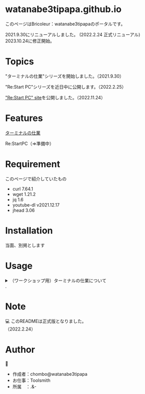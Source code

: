 # watanabe3tipapa.github.io
 
このページはBricoleur：watanabe3tipapaのポータルです。

2021.9.30にリニューアルしました。 (2022.2.24 正式リニューアル)
2023.10.24に修正開始。



# Topics

"ターミナルの仕業"シリーズを開始しました。（2021.9.30）  

"Re:Start PC"シリーズを近日中に公開します。（2022.2.25）

["Re:Start PC" site](https://restart-pc.super.site/ "Re:Start PC ACTION")を公開しました。（2022.11.24）


# Features
 
[ターミナルの仕業](HowtoexecutefromTerminal.md)  

Re:StartPC（=>準備中）
# Requirement
このページで紹介していたもの
 
* curl 7.64.1
* wget 1.21.2
* jq 1.6
* youtube-dl v2021.12.17
* jhead 3.06
 
# Installation
 
当面、別掲とします
# Usage

<details><summary>（ワークショップ用）ターミナルの仕業について</summary>

[001回](./HowtoexecutefromTerminal/001kai.md)は、とりあえずターミナルで何かをやってみたい人向けの紹介となっていますので悪しからず。  

[002回](./HowtoexecutefromTerminal/002kai.md)は、ちょいと長めのコマンドです。  

[003回](./HowtoexecutefromTerminal/003kai.mid)は、いまさらですが、MP3生成という内容になっています。  

[004回](./HowtoexecutefromTerminal/004kai.md)は、コマンドライン上でJPEGファイルのEXIF情報を削除する方法です。


</details> .   

# Note
:computer: 
このREADMEは正式版となりました。  
（2022.2.24）
 
# Author
:open_file_folder:
* 作成者：chombo@watanabe3tipapa
* お仕事：Toolsmith
* 所属　：.&-  


